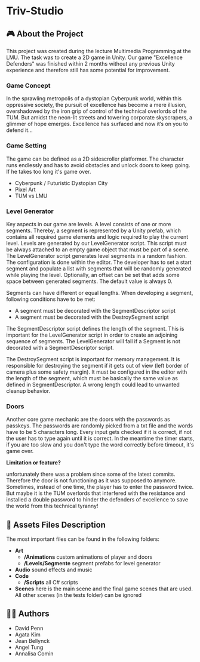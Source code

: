 # Triv-Studio
## 🎮 About the Project
This project was created during the lecture Multimedia Programming at the LMU. The task was to create a 2D game in Unity.
Our game "Excellence Defenders" was finished within 2 months without any previous Unity experience and therefore still has some potential for improvement.

### Game Concept
In the sprawling metropolis of a dystopian Cyberpunk world, within this oppressive society,
the pursuit of excellence has become a mere illusion, overshadowed by the iron grip of
control of the technical overlords of the TUM. But amidst the neon-lit streets and towering corporate
skyscrapers, a glimmer of hope emerges. Excellence has surfaced and now it’s on you to
defend it…

### Game Setting
The game can be defined as a 2D sidescroller platformer.
The character runs endlessly and has to avoid obstacles and unlock doors to keep going.
If he takes too long it's game over.
- Cyberpunk / Futuristic Dystopian City
- Pixel Art
- TUM vs LMU

### Level Generator
Key aspects in our game are levels. A level consists of one or more segments. Thereby, a segment is represented by a Unity prefab, which contains all required game elements and logic required to play the current level.
Levels are generated by our LevelGenerator script. This script must be always attached to an empty game object that must be part of a scene. The  LevelGenerator script generates level segments in a random fashion. The configuration is done within the editor. The developer has to set a start segment and populate a list with segments that will be randomly generated while playing the level. Optionally, an offset can be set that adds some space between generated segments. The default value is always 0.

Segments can have different or equal lengths. When developing a segment, following conditions have to be met:
- A segment must be decorated with the SegmentDescriptor script
- A segment must be decorated with the DestroySegment script

The SegmentDescriptor script defines the length of the segment. This is important for the LevelGenerator script in order to create an adjoining sequence of segments. The LevelGenerator will fail if a Segment is not decorated with a SegmentDescriptor script.

The DestroySegment script is important for memory management. It is responsible for destroying the segment if it gets out of view (left border of camera plus some safety margin). It must be configured in the editor with the length of the segment, which must be basically the same value as defined in SegmentDescriptor. A wrong length could lead to unwanted cleanup behavior.

### Doors
Another core game mechanic are the doors with the passwords as passkeys. The passwords are randomly picked from a txt file and the words have to be 5 characters long. Every input gets checked if it is correct, if not the user has to type again until it is correct. In the meantime the timer starts, if you are too slow and you don't type the word correctly before timeout, it's game over. 

**Limitation or feature?**

unfortunately there was a problem since some of the latest commits. Therefore the door is not functioning as it was supposed to anymore. 
Sometimes, instead of one time, the player has to enter the password twice.
But maybe it is the TUM overlords that interfered with the resistance and installed a double password to hinder the defenders of excellence to save the world from this technical tyranny!

## 📂 Assets Files Description
The most important files can be found in the following folders:
- **Art**
  - **/Animations** custom animations of player and doors
  - **/Levels/Segmente** segment prefabs for level generator
- **Audio** sound effects and music
- **Code**
  - **/Scripts** all C# scripts
- **Scenes** here is the main scene and the final game scenes that are used. All other scenes (in the tests folder) can be ignored

## 🧑‍💻 Authors
- David Penn
- Agata Kim
- Jean Bellynck
- Angel Tung
- Annalisa Comin 
